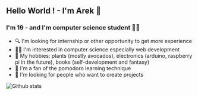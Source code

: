 ## Hello World ! - I'm Arek 👋

### I'm 19 - and I'm computer science student 👨‍🎓
- 🔍 I'm looking for internship or other opportunity to get more experience
- 👨‍💻 I'm interested in computer science especially web development
- 🌱 My hobbies: plants (mostly avocados), electronics (arduino, raspberry pi in the future), books            (self-development and fantasy)
- 🍅 I'm a fan of the pomodoro learning technique
- 👯 I'm looking for people who want to create projects



<img align="left" alt="Github stats" src="https://github-readme-stats.vercel.app/api?username=ArekStasko&show_icons=true&hide_border=true&theme=dark" />
